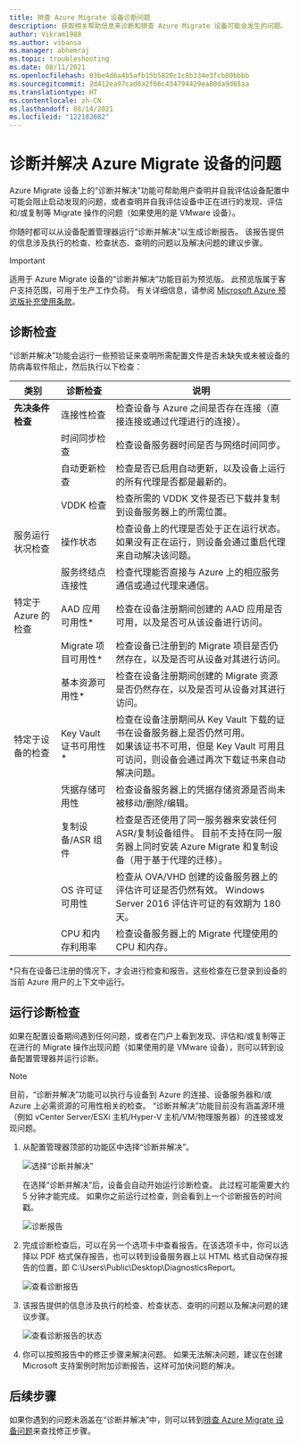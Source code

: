 ```yaml
---
title: 排查 Azure Migrate 设备诊断问题
description: 获取相关帮助信息来诊断和排查 Azure Migrate 设备可能会发生的问题。
author: Vikram1988
ms.author: vibansa
ms.manager: abhemraj
ms.topic: troubleshooting
ms.date: 08/11/2021
ms.openlocfilehash: 03be4d6a4b5afb15b5820c1c8b334e3fcb80bbbb
ms.sourcegitcommit: 2d412ea97cad0a2f66c434794429ea80da9d65aa
ms.translationtype: HT
ms.contentlocale: zh-CN
ms.lasthandoff: 08/14/2021
ms.locfileid: "122182682"
---
```

# <a name="diagnose-and-solve-issues-with-azure-migrate-appliance"></a>诊断并解决 Azure Migrate 设备的问题

Azure Migrate 设备上的“诊断并解决”功能可帮助用户查明并自我评估设备配置中可能会阻止启动发现的问题，或者查明并自我评估设备中正在进行的发现、评估和/或复制等 Migrate 操作的问题（如果使用的是 VMware 设备）。 

你随时都可以从设备配置管理器运行“诊断并解决”以生成诊断报告。 该报告提供的信息涉及执行的检查、检查状态、查明的问题以及解决问题的建议步骤。 

> [!IMPORTANT]
> 适用于 Azure Migrate 设备的“诊断并解决”功能目前为预览版。
> 此预览版属于客户支持范围，可用于生产工作负荷。
> 有关详细信息，请参阅 [Microsoft Azure 预览版补充使用条款](https://azure.microsoft.com/support/legal/preview-supplemental-terms/)。


## <a name="diagnostic-checks"></a>诊断检查

“诊断并解决”功能会运行一些预验证来查明所需配置文件是否未缺失或未被设备的防病毒软件阻止，然后执行以下检查： 

**类别** | 诊断检查 |**说明**
--- | --- | --- |
**先决条件检查** | 连接性检查 | 检查设备与 Azure 之间是否存在连接（直接连接或通过代理进行的连接）。
|| 时间同步检查 | 检查设备服务器时间是否与网络时间同步。
|| 自动更新检查 | 检查是否已启用自动更新，以及设备上运行的所有代理是否都是最新的。
||VDDK 检查 | 检查所需的 VDDK 文件是否已下载并复制到设备服务器上的所需位置。
服务运行状况检查 |操作状态 |检查设备上的代理是否处于正在运行状态。 <br>如果没有正在运行，则设备会通过重启代理来自动解决该问题。 
||服务终结点连接性 |检查代理能否直接与 Azure 上的相应服务通信或通过代理来通信。
特定于 Azure 的检查 |AAD 应用可用性* | 检查在设备注册期间创建的 AAD 应用是否可用，以及是否可从该设备进行访问。
||Migrate 项目可用性* | 检查设备已注册到的 Migrate 项目是否仍然存在，以及是否可从设备对其进行访问。
||基本资源可用性*| 检查在设备注册期间创建的 Migrate 资源是否仍然存在，以及是否可从设备对其进行访问。
特定于设备的检查 | Key Vault 证书可用性* | 检查在设备注册期间从 Key Vault 下载的证书在设备服务器上是否仍然可用。 <br> 如果该证书不可用，但是 Key Vault 可用且可访问，则设备会通过再次下载证书来自动解决问题。
|| 凭据存储可用性 | 检查设备服务器上的凭据存储资源是否尚未被移动/删除/编辑。
|| 复制设备/ASR 组件 | 检查是否还使用了同一服务器来安装任何 ASR/复制设备组件。 目前不支持在同一服务器上同时安装 Azure Migrate 和复制设备（用于基于代理的迁移）。
|| OS 许可证可用性 | 检查从 OVA/VHD 创建的设备服务器上的评估许可证是否仍然有效。 Windows Server 2016 评估许可证的有效期为 180 天。
|| CPU 和内存利用率 | 检查设备服务器上的 Migrate 代理使用的 CPU 和内存。  

*只有在设备已注册的情况下，才会进行检查和报告。这些检查在已登录到设备的当前 Azure 用户的上下文中运行。

## <a name="running-diagnostic-checks"></a>运行诊断检查

如果在配置设备期间遇到任何问题，或者在门户上看到发现、评估和/或复制等正在进行的 Migrate 操作出现问题（如果使用的是 VMware 设备），则可以转到设备配置管理器并运行诊断。

> [!NOTE]
> 目前，“诊断并解决”功能可以执行与设备到 Azure 的连接、设备服务器和/或 Azure 上必需资源的可用性相关的检查。 “诊断并解决”功能目前没有涵盖源环境（例如 vCenter Server/ESXi 主机/Hyper-V 主机/VM/物理服务器）的连接或发现问题。
 
1. 从配置管理器顶部的功能区中选择“诊断并解决”。

    ![选择“诊断并解决”](./media/troubleshoot-appliance-diagnostic-solve/appliance-configuration-manager-diagnose-solve.png)
    
    在选择“诊断并解决”后，设备会自动开始运行诊断检查。 此过程可能需要大约 5 分钟才能完成。
    如果你之前运行过检查，则会看到上一个诊断报告的时间戳。
     
    ![诊断报告](./media/troubleshoot-appliance-diagnostic-solve/diagnostic-report.png)

1. 完成诊断检查后，可以在另一个选项卡中查看报告。在该选项卡中，你可以选择以 PDF 格式保存报告，也可以转到设备服务器上以 HTML 格式自动保存报告的位置，即 C:\Users\Public\Desktop\DiagnosticsReport。

    ![查看诊断报告](./media/troubleshoot-appliance-diagnostic-solve/view-diagnostic-report.png)

1. 该报告提供的信息涉及执行的检查、检查状态、查明的问题以及解决问题的建议步骤。

    ![查看诊断报告的状态](./media/troubleshoot-appliance-diagnostic-solve/view-status.png)

1. 你可以按照报告中的修正步骤来解决问题。 如果无法解决问题，建议在创建 Microsoft 支持案例时附加诊断报告，这样可加快问题的解决。

## <a name="next-steps"></a>后续步骤
如果你遇到的问题未涵盖在“诊断并解决”中，则可以转到[排查 Azure Migrate 设备问题](./troubleshoot-appliance.md)来查找修正步骤。